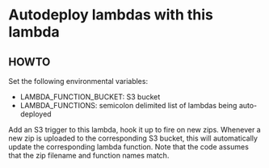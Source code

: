 # Autodeploy lambdas with this lambda

## HOWTO

Set the following environmental variables:

* LAMBDA_FUNCTION_BUCKET: S3 bucket
* LAMBDA_FUNCTIONS: semicolon delimited list of lambdas being auto-deployed

Add an S3 trigger to this lambda, hook it up to fire on new zips. Whenever a new zip is uploaded to the corresponding S3 bucket, this will automatically update the corresponding lambda function. Note that the code assumes that the zip filename and function names match.